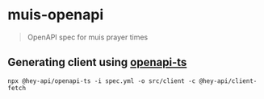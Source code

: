 # muis-openapi
> OpenAPI spec for muis prayer times

## Generating client using [openapi-ts](https://github.com/hey-api/openapi-ts)

```
npx @hey-api/openapi-ts -i spec.yml -o src/client -c @hey-api/client-fetch
```
